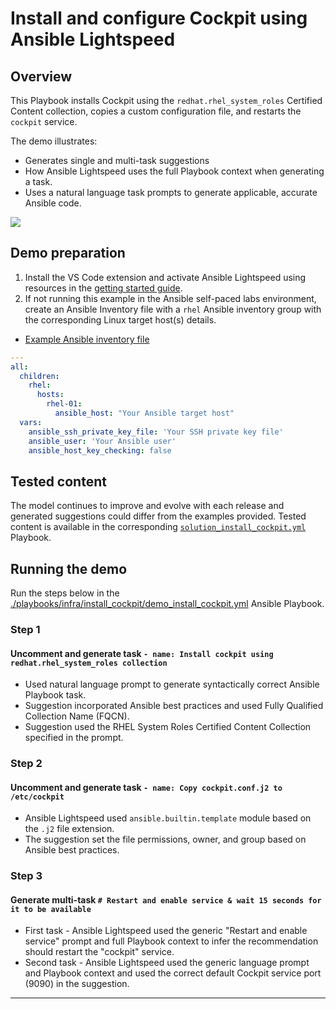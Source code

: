 # Install and configure Cockpit using Ansible Lightspeed

## Overview

This Playbook installs Cockpit using the `redhat.rhel_system_roles` Certified Content collection, copies a custom configuration file, and restarts the `cockpit` service.  

The demo illustrates:

* Generates single and multi-task suggestions
* How Ansible Lightspeed uses the full Playbook context when generating a task.
* Uses a natural language task prompts to generate applicable, accurate Ansible code.

![](../../../assets/img/lightspeed_install_and_configure_cockpit.gif)

## Demo preparation

1. Install the VS Code extension and activate Ansible Lightspeed using resources in the [getting started guide](../../../docs/getting_started.md).
2. If not running this example in the Ansible self-paced labs environment, create an Ansible Inventory file with a `rhel` Ansible inventory group with the corresponding Linux target host(s) details.

* [Example Ansible inventory file](./inventory/inventory.yml)

```yaml
---
all:
  children:
    rhel:
      hosts:
        rhel-01:
          ansible_host: "Your Ansible target host"
  vars:
    ansible_ssh_private_key_file: 'Your SSH private key file'
    ansible_user: 'Your Ansible user'
    ansible_host_key_checking: false
```

## Tested content

The model continues to improve and evolve with each release and generated suggestions could differ from the examples provided. Tested content is available in the corresponding [`solution_install_cockpit.yml`](./solution_install_cockpit.yml) Playbook.

## Running the demo

Run the steps below in the [./playbooks/infra/install_cockpit/demo_install_cockpit.yml](./demo_install_cockpit.yml) Ansible Playbook.

### Step 1

#### Uncomment and generate task `- name: Install cockpit using redhat.rhel_system_roles collection`

* Used natural language prompt to generate syntactically correct Ansible Playbook task.
* Suggestion incorporated Ansible best practices and used Fully Qualified Collection Name (FQCN).
* Suggestion used the RHEL System Roles Certified Content Collection specified in the prompt.

### Step 2

#### Uncomment and generate task `- name: Copy cockpit.conf.j2 to /etc/cockpit`

* Ansible Lightspeed used `ansible.builtin.template` module based on the `.j2` file extension.
* The suggestion set the file permissions, owner, and group based on Ansible best practices.

### Step 3

#### Generate multi-task `# Restart and enable service & wait 15 seconds for it to be available`

* First task - Ansible Lightspeed used the generic "Restart and enable service" prompt and full Playbook context to infer the recommendation should restart the "cockpit" service.
* Second task - Ansible Lightspeed used the generic language prompt and Playbook context and used the correct default Cockpit service port (9090) in the suggestion.

---
